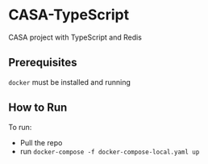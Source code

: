 # CASA-TypeScript
CASA project with TypeScript and Redis

## Prerequisites
`docker` must be installed and running

## How to Run
To run: 
  - Pull the repo 
  - run `docker-compose -f docker-compose-local.yaml up`

